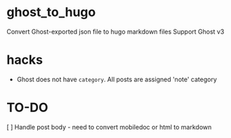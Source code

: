 # ghost_to_hugo

Convert Ghost-exported json file to hugo markdown files
Support Ghost v3

# hacks

* Ghost does not have `category`. All posts are assigned 'note' category

# TO-DO

[ ] Handle post body - need to convert mobiledoc or html to markdown
